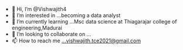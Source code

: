 - 👋 Hi, I’m @Vishwajith4
- 👀 I’m interested in ...becoming a data analyst
- 🌱 I’m currently learning ...Msc data science at Thiagarajar college of engineering,Madurai 
- 💞️ I’m looking to collaborate on ...
- 📫 How to reach me ...vishwajith.tce2021@gmail.com

<!---
Vishwajith4/Vishwajith4 is a ✨ special ✨ repository because its `README.md` (this file) appears on your GitHub profile.
You can click the Preview link to take a look at your changes.
--->
